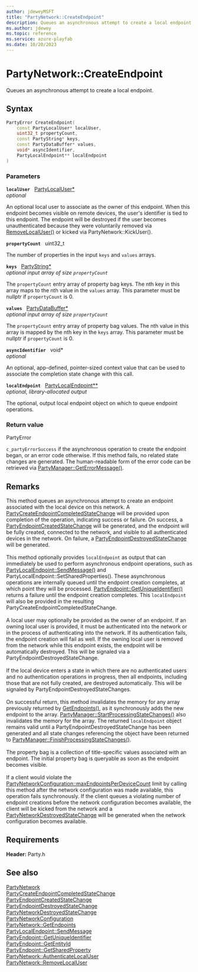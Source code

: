 ```yaml
---
author: jdeweyMSFT
title: "PartyNetwork::CreateEndpoint"
description: Queues an asynchronous attempt to create a local endpoint.
ms.author: jdewey
ms.topic: reference
ms.service: azure-playfab
ms.date: 10/20/2023
---
```


# PartyNetwork::CreateEndpoint  

Queues an asynchronous attempt to create a local endpoint.  

## Syntax  
  
```cpp
PartyError CreateEndpoint(  
    const PartyLocalUser* localUser,  
    uint32_t propertyCount,  
    const PartyString* keys,  
    const PartyDataBuffer* values,  
    void* asyncIdentifier,  
    PartyLocalEndpoint** localEndpoint  
)  
```  
  
### Parameters  
  
**`localUser`** &nbsp; [PartyLocalUser*](../../PartyLocalUser/partylocaluser.md)  
*optional*  
  
An optional local user to associate as the owner of this endpoint. When this endpoint becomes visible on remote devices, the user's identifier is tied to this endpoint. The endpoint will be destroyed if the user becomes unauthenticated because they were voluntarily removed via [RemoveLocalUser()](partynetwork_removelocaluser.md) or kicked via PartyNetwork::KickUser().  
  
**`propertyCount`** &nbsp; uint32_t  
  
The number of properties in the input `keys` and `values` arrays.  
  
**`keys`** &nbsp; [PartyString*](../../../typedefs.md)  
*optional input array of size `propertyCount`*  
  
The `propertyCount` entry array of property bag keys. The nth key in this array maps to the nth value in the `values` array. This parameter must be nullptr if `propertyCount` is 0.  
  
**`values`** &nbsp; [PartyDataBuffer*](../../../structs/partydatabuffer.md)  
*optional input array of size `propertyCount`*  
  
The `propertyCount` entry array of property bag values. The nth value in this array is mapped by the nth key in the `keys` array. This parameter must be nullptr if `propertyCount` is 0.  
  
**`asyncIdentifier`** &nbsp; void*  
*optional*  
  
An optional, app-defined, pointer-sized context value that can be used to associate the completion state change with this call.  
  
**`localEndpoint`** &nbsp; [PartyLocalEndpoint**](../../PartyLocalEndpoint/partylocalendpoint.md)  
*optional, library-allocated output*  
  
The optional, output local endpoint object on which to queue endpoint operations.  
  
  
### Return value  
PartyError
  
```c_partyErrorSuccess``` if the asynchronous operation to create the endpoint began, or an error code otherwise. If this method fails, no related state changes are generated. The human-readable form of the error code can be retrieved via [PartyManager::GetErrorMessage()](../../PartyManager/methods/partymanager_geterrormessage.md).
  
## Remarks  
  
This method queues an asynchronous attempt to create an endpoint associated with the local device on this network. A [PartyCreateEndpointCompletedStateChange](../../../structs/partycreateendpointcompletedstatechange.md) will be provided upon completion of the operation, indicating success or failure. On success, a [PartyEndpointCreatedStateChange](../../../structs/partyendpointcreatedstatechange.md) will be generated, and the endpoint will be fully created, connected to the network, and visible to all authenticated devices in the network. On failure, a [PartyEndpointDestroyedStateChange](../../../structs/partyendpointdestroyedstatechange.md) will be generated. <br /><br /> This method optionally provides `localEndpoint` as output that can immediately be used to perform asynchronous endpoint operations, such as [PartyLocalEndpoint::SendMessage()](../../PartyLocalEndpoint/methods/partylocalendpoint_sendmessage.md) and PartyLocalEndpoint::SetSharedProperties(). These asynchronous operations are internally queued until the endpoint creation completes, at which point they will be processed. [PartyEndpoint::GetUniqueIdentifier()](../../PartyEndpoint/methods/partyendpoint_getuniqueidentifier.md) returns a failure until the endpoint creation completes. This `localEndpoint` will also be provided in the resulting PartyCreateEndpointCompletedStateChange.   <br /><br /> A local user may optionally be provided as the owner of an endpoint. If an owning local user is provided, it must be authenticated into the network or in the process of authenticating into the network. If its authentication fails, the endpoint creation will fail as well. If the owning local user is removed from the network while this endpoint exists, the endpoint will be automatically destroyed. This will be signaled via a PartyEndpointDestroyedStateChange.   <br /><br /> If the local device enters a state in which there are no authenticated users and no authentication operations in progress, then all endpoints, including those that are not fully created, are destroyed automatically. This will be signaled by PartyEndpointDestroyedStateChanges.   <br /><br /> On successful return, this method invalidates the memory for any array previously returned by [GetEndpoints()](partynetwork_getendpoints.md), as it synchronously adds the new endpoint to the array. [PartyManager::StartProcessingStateChanges()](../../PartyManager/methods/partymanager_startprocessingstatechanges.md) also invalidates the memory for the array. The returned `localEndpoint` object remains valid until a PartyEndpointDestroyedStateChange has been generated and all state changes referencing the object have been returned to [PartyManager::FinishProcessingStateChanges()](../../PartyManager/methods/partymanager_finishprocessingstatechanges.md).   <br /><br /> The property bag is a collection of title-specific values associated with an endpoint. The initial property bag is queryable as soon as the endpoint becomes visible.   <br /><br /> If a client would violate the [PartyNetworkConfiguration::maxEndpointsPerDeviceCount](../../../structs/partynetworkconfiguration.md) limit by calling this method after the network configuration was made available, this operation fails synchronously. If the client queues a violating number of endpoint creations before the network configuration becomes available, the client will be kicked from the network and a [PartyNetworkDestroyedStateChange](../../../structs/partynetworkdestroyedstatechange.md) will be generated when the network configuration becomes available.
  
## Requirements  
  
**Header:** Party.h
  
## See also  
[PartyNetwork](../partynetwork.md)  
[PartyCreateEndpointCompletedStateChange](../../../structs/partycreateendpointcompletedstatechange.md)  
[PartyEndpointCreatedStateChange](../../../structs/partyendpointcreatedstatechange.md)  
[PartyEndpointDestroyedStateChange](../../../structs/partyendpointdestroyedstatechange.md)  
[PartyNetworkDestroyedStateChange](../../../structs/partynetworkdestroyedstatechange.md)  
[PartyNetworkConfiguration](../../../structs/partynetworkconfiguration.md)  
[PartyNetwork::GetEndpoints](partynetwork_getendpoints.md)  
[PartyLocalEndpoint::SendMessage](../../PartyLocalEndpoint/methods/partylocalendpoint_sendmessage.md)  
[PartyEndpoint::GetUniqueIdentifier](../../PartyEndpoint/methods/partyendpoint_getuniqueidentifier.md)  
[PartyEndpoint::GetEntityId](../../PartyEndpoint/methods/partyendpoint_getentityid.md)  
[PartyEndpoint::GetSharedProperty](../../PartyEndpoint/methods/partyendpoint_getsharedproperty.md)  
[PartyNetwork::AuthenticateLocalUser](partynetwork_authenticatelocaluser.md)  
[PartyNetwork::RemoveLocalUser](partynetwork_removelocaluser.md)
  
  
